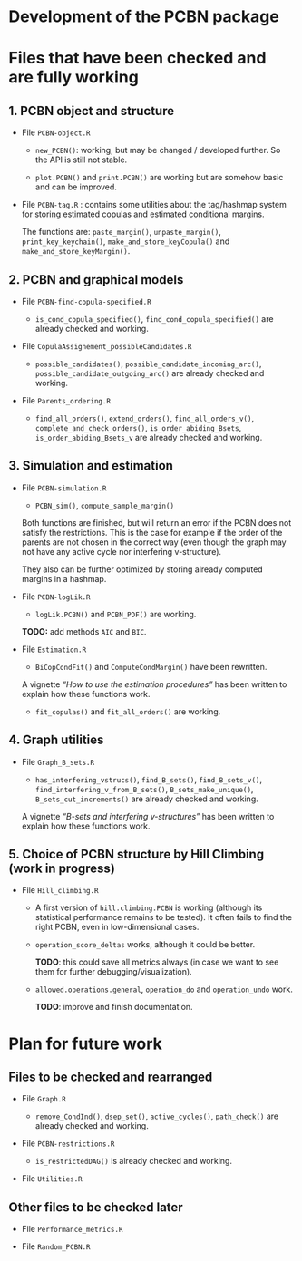 Development of the PCBN package
================

# Files that have been checked and are fully working

## 1. PCBN object and structure

- File `PCBN-object.R`

  - `new_PCBN()`: working, but may be changed / developed further. So
    the API is still not stable.

  - `plot.PCBN()` and `print.PCBN()` are working but are somehow basic
    and can be improved.

- File `PCBN-tag.R` : contains some utilities about the tag/hashmap
  system for storing estimated copulas and estimated conditional
  margins.

  The functions are: `paste_margin()`, `unpaste_margin()`,
  `print_key_keychain()`, `make_and_store_keyCopula()` and
  `make_and_store_keyMargin()`.

## 2. PCBN and graphical models

- File `PCBN-find-copula-specified.R`

  - `is_cond_copula_specified()`, `find_cond_copula_specified()` are
    already checked and working.

- File `CopulaAssignement_possibleCandidates.R`

  - `possible_candidates()`, `possible_candidate_incoming_arc()`,
    `possible_candidate_outgoing_arc()` are already checked and working.

- File `Parents_ordering.R`

  - `find_all_orders()`, `extend_orders()`, `find_all_orders_v()`,
    `complete_and_check_orders()`, `is_order_abiding_Bsets`,
    `is_order_abiding_Bsets_v` are already checked and working.

## 3. Simulation and estimation

- File `PCBN-simulation.R`

  - `PCBN_sim()`, `compute_sample_margin()`

  Both functions are finished, but will return an error if the PCBN does
  not satisfy the restrictions. This is the case for example if the
  order of the parents are not chosen in the correct way (even though
  the graph may not have any active cycle nor interfering v-structure).

  They also can be further optimized by storing already computed margins
  in a hashmap.

- File `PCBN-logLik.R`

  - `logLik.PCBN()` and `PCBN_PDF()` are working.

  **TODO:** add methods `AIC` and `BIC`.

- File `Estimation.R`

  - `BiCopCondFit()` and `ComputeCondMargin()` have been rewritten.

  A vignette *“How to use the estimation procedures”* has been written
  to explain how these functions work.

  - `fit_copulas()` and `fit_all_orders()` are working.

## 4. Graph utilities

- File `Graph_B_sets.R`
  - `has_interfering_vstrucs()`, `find_B_sets()`, `find_B_sets_v()`,
    `find_interfering_v_from_B_sets()`, `B_sets_make_unique()`,
    `B_sets_cut_increments()` are already checked and working.

  A vignette *“B-sets and interfering v-structures”* has been written to
  explain how these functions work.

## 5. Choice of PCBN structure by Hill Climbing (work in progress)

- File `Hill_climbing.R`
  - A first version of `hill.climbing.PCBN` is working (although its
    statistical performance remains to be tested). It often fails to
    find the right PCBN, even in low-dimensional cases.

  - `operation_score_deltas` works, although it could be better.

    **TODO**: this could save all metrics always (in case we want to see
    them for further debugging/visualization).

  - `allowed.operations.general`, `operation_do` and `operation_undo`
    work.

    **TODO**: improve and finish documentation.

# Plan for future work

<!-- ## Files to be checked soon -->

## Files to be checked and rearranged

- File `Graph.R`

  - `remove_CondInd()`, `dsep_set()`, `active_cycles()`, `path_check()`
    are already checked and working.

- File `PCBN-restrictions.R`

  - `is_restrictedDAG()` is already checked and working.

- File `Utilities.R`

## Other files to be checked later

- File `Performance_metrics.R`

- File `Random_PCBN.R`
